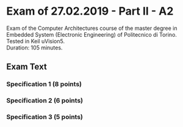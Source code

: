# Exam of 27.02.2019 - Part II - A2
Exam of the Computer Architectures course of the master degree in Embedded System (Electronic Engineering) of Politecnico di Torino.<br/>
Tested in Keil uVision5.<br/>
Duration: 105 minutes.

## Exam Text

### Specification 1 (8 points)

### Specification 2 (6 points)

### Specification 3 (5 points)
